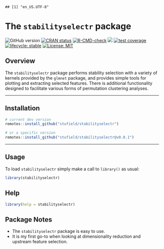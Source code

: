 
<!-- README.md is generated from README.Rmd. Please edit that file -->

    ## [1] "en_US.UTF-8"

# The `stabilityselectr` package

<!-- badges: start -->

![GitHub
version](https://img.shields.io/badge/Version-0.0.1.9000-success.svg?style=flat&logo=github)
[![CRAN
status](http://www.r-pkg.org/badges/version/stabilityselectr)](https://cran.r-project.org/package=stabilityselectr)
[![R-CMD-check](https://github.com/stufield/stabilityselectr/workflows/R-CMD-check/badge.svg)](https://github.com/stufield/stabilityselectr/actions)
[![](https://cranlogs.r-pkg.org/badges/grand-total/stabilityselectr)](https://cran.r-project.org/package=stabilityselectr)
[![test
coverage](https://codecov.io/gh/stufield/stabilityselectr/branch/main/graph/badge.svg)](https://app.codecov.io/gh/stufield/stabilityselectr?branch=main)
[![lifecycle:
stable](https://img.shields.io/badge/lifecycle-stable-brightgreen.svg)](https://lifecycle.r-lib.org/articles/stages.html#stable)
[![License:
MIT](https://img.shields.io/badge/License-MIT-blue.svg)](https://choosealicense.com/licenses/mit/)
<!-- badges: end -->

## Overview

The `stabilityselectr` package performs stability selection with a
variety of kernels provided by the `glmnet` package, and provides simple
tools for plotting and extracting selected features. There is additional
functionality designed to facilitate various forms of permutation
clustering analyses.

------------------------------------------------------------------------

## Installation

``` r
# current dev version
remotes::install_github("stufield/stabilityselectr")

# or a specific version
remotes::install_github("stufield/stabilityselectr@v0.0.1")
```

------------------------------------------------------------------------

## Usage

To load `stabilityselectr` simply make a call to `library()` as usual:

``` r
library(stabilityselectr)
```

## Help

``` r
library(help = stabilityselectr)
```

## Package Notes

- The `stabilityselectr` package is easy to use.
- It is my first go-to when looking at dimensionality reduction and
  upstream feature selection.
